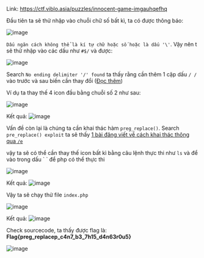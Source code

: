 Link: https://ctf.viblo.asia/puzzles/innocent-game-imgauhqefhq

Đầu tiên ta sẽ thử nhập vào chuỗi chữ số bất kì, ta có được thông báo: 

![image](https://user-images.githubusercontent.com/72268643/150154326-6e9bbad1-9957-4684-923a-56255fe35d72.png)

`Dấu ngăn cách không thể là kí tự chữ hoặc số hoặc là dấu '\'`. Vậy nên t sẽ thử nhập vào các dấu như `#$/` và được:

![image](https://user-images.githubusercontent.com/72268643/150165275-4f3a5c66-b4d6-4510-9a46-f15c22a3b889.png)

Search `No ending delimiter '/' found` ta thấy rằng cần thêm 1 cặp dấu `/ /` vào trước và sau biến cần thay đổi ([Đọc thêm](https://stackoverflow.com/questions/4634993/php-regular-expressions-no-ending-delimiter-found-in))

Ví dụ ta thay thế 4 icon đầu bằng chuỗi số 2 như sau:

![image](https://user-images.githubusercontent.com/72268643/150173520-8c294ab9-0358-43f1-89fa-a09489718322.png)

Kết quả:
![image](https://user-images.githubusercontent.com/72268643/150173469-bd3588bc-ad73-4131-a57b-b88e301e74c0.png)

Vấn đề còn lại là chúng ta cần khai thác hàm `preg_replace()`. Search `pre_replace() exploit` ta sẽ thấy [1 bài đăng viết về cách khai thác thông qua `/e`](https://captainnoob.medium.com/command-execution-preg-replace-php-function-exploit-62d6f746bda4)

vậy ta sẽ có thể cần thay thế icon bất kì bằng câu lệnh thực thi như `ls` và để vào trong dấu \` \` để php có thể thực thi

![image](https://user-images.githubusercontent.com/72268643/150179933-b171fdad-0309-400c-a0d6-19bad1c3a9d3.png)

Kết quả: 
![image](https://user-images.githubusercontent.com/72268643/150179972-6436f1bc-2267-4496-8ef5-6fa41ed3983d.png)

Vậy ta sẽ chạy thử file `index.php`

![image](https://user-images.githubusercontent.com/72268643/150180119-1a9a69ab-99b6-4c00-a299-4885333e23fa.png)

Kết quả: 
![image](https://user-images.githubusercontent.com/72268643/150180205-6f5f4eaa-3601-4616-9cf2-e72f3bb23588.png)

Check sourcecode, ta thấy được flag là: **Flag{preg_replacep_c4n7_b3_7h15_d4n63r0u5}**

![image](https://user-images.githubusercontent.com/72268643/150180350-4ad20385-d0d7-457a-8789-04ad8510baa7.png)
